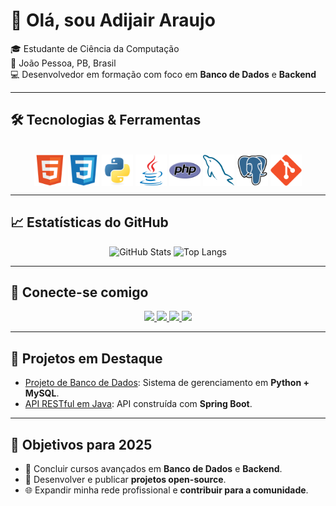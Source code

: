 # 👋 Olá, sou Adijair Araujo  

🎓 Estudante de Ciência da Computação  
📍 João Pessoa, PB, Brasil  
💻 Desenvolvedor em formação com foco em **Banco de Dados** e **Backend**  

---

## 🛠 Tecnologias & Ferramentas  

<div align="center" style="display: inline_block"><br>
  <img align="center" alt="Adijair-HTML" height="50" width="50" src="https://raw.githubusercontent.com/devicons/devicon/master/icons/html5/html5-original.svg">
  <img align="center" alt="Adijair-CSS" height="50" width="50" src="https://raw.githubusercontent.com/devicons/devicon/master/icons/css3/css3-original.svg">
  <img align="center" alt="Adijair-Python" height="50" width="50" src="https://raw.githubusercontent.com/devicons/devicon/master/icons/python/python-original.svg">
  <img align="center" alt="Adijair-Java" height="50" width="50" src="https://raw.githubusercontent.com/devicons/devicon/master/icons/java/java-original.svg">
  <img align="center" alt="Adijair-PHP" height="50" width="50" src="https://raw.githubusercontent.com/devicons/devicon/master/icons/php/php-original.svg">
  <img align="center" alt="Adijair-MySQL" height="50" width="50" src="https://raw.githubusercontent.com/devicons/devicon/master/icons/mysql/mysql-original.svg">
  <img align="center" alt="Adijair-SQL" height="50" width="50" src="https://raw.githubusercontent.com/devicons/devicon/master/icons/postgresql/postgresql-original.svg">
  <img align="center" alt="Adijair-Git" height="50" width="50" src="https://raw.githubusercontent.com/devicons/devicon/master/icons/git/git-original.svg">
</div>  

---

## 📈 Estatísticas do GitHub  

<p align="center">
  <img height="180em" src="https://github-readme-stats.vercel.app/api?username=Adijair&show_icons=true&theme=tokyonight" alt="GitHub Stats"/>
  <img height="180em" src="https://github-readme-stats.vercel.app/api/top-langs/?username=Adijair&layout=compact&theme=tokyonight" alt="Top Langs"/>
</p>

---

## 📣 Conecte-se comigo  

<p align="center">
  <a href="https://instagram.com/adijairaraujo" target="_blank">
    <img src="https://img.shields.io/badge/Instagram-%23E4405F?style=for-the-badge&logo=instagram&logoColor=white"/>
  </a>
  <a href="https://www.twitch.tv/adijairaraujo" target="_blank">
    <img src="https://img.shields.io/badge/Twitch-9146FF?style=for-the-badge&logo=twitch&logoColor=white"/>
  </a>
  <a href="mailto:adijairp05@gmail.com" target="_blank">
    <img src="https://img.shields.io/badge/Gmail-D14836?style=for-the-badge&logo=gmail&logoColor=white"/>
  </a>
  <a href="https://www.linkedin.com/in/adijair-araujo-29ba25270/" target="_blank">
    <img src="https://img.shields.io/badge/LinkedIn-0A66C2?style=for-the-badge&logo=linkedin&logoColor=white"/>
  </a>
</p>

---

## 🚀 Projetos em Destaque  

- [Projeto de Banco de Dados](https://github.com/Adijair/projeto-banco-dados): Sistema de gerenciamento em **Python + MySQL**.  
- [API RESTful em Java](https://github.com/Adijair/api-rest-java): API construída com **Spring Boot**.  

---

## 🎯 Objetivos para 2025  

- 📘 Concluir cursos avançados em **Banco de Dados** e **Backend**.  
- 🧪 Desenvolver e publicar **projetos open-source**.  
- 🌐 Expandir minha rede profissional e **contribuir para a comunidade**.  
